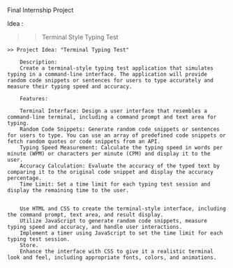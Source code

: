 Final Internship Project

Idea : 

>> Terminal Style Typing Test

    >> Project Idea: "Terminal Typing Test"

        Description:
        Create a terminal-style typing test application that simulates typing in a command-line interface. The application will provide random code snippets or sentences for users to type accurately and measure their typing speed and accuracy.

        Features:

        Terminal Interface: Design a user interface that resembles a command-line terminal, including a command prompt and text area for typing.
        Random Code Snippets: Generate random code snippets or sentences for users to type. You can use an array of predefined code snippets or fetch random quotes or code snippets from an API.
        Typing Speed Measurement: Calculate the typing speed in words per minute (WPM) or characters per minute (CPM) and display it to the user.
        Accuracy Calculation: Evaluate the accuracy of the typed text by comparing it to the original code snippet and display the accuracy percentage.
        Time Limit: Set a time limit for each typing test session and display the remaining time to the user.
    

        Use HTML and CSS to create the terminal-style interface, including the command prompt, text area, and result display.
        Utilize JavaScript to generate random code snippets, measure typing speed and accuracy, and handle user interactions.
        Implement a timer using JavaScript to set the time limit for each typing test session.
        Store.
        Enhance the interface with CSS to give it a realistic terminal look and feel, including appropriate fonts, colors, and animations.
